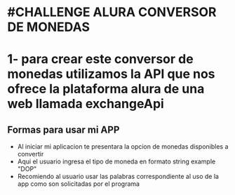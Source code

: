 <h1>#CHALLENGE ALURA CONVERSOR DE MONEDAS
<h1>
1- para crear este conversor de monedas
utilizamos la API que nos ofrece la plataforma alura 
de una web llamada exchangeApi

<h2>Formas para usar mi APP</h2>
<div>
<ul>
<li>Al iniciar mi aplicacion te presentara la opcion
de monedas disponibles a convertir</li>
<li>
Aqui el usuario ingresa el tipo de moneda 
en formato string example "DOP"</li>
<li>
Recomiendo al usuario usar las palabras correspondiente
al uso de la app como son solicitadas 
por el programa</li>
</ul>


</div>
